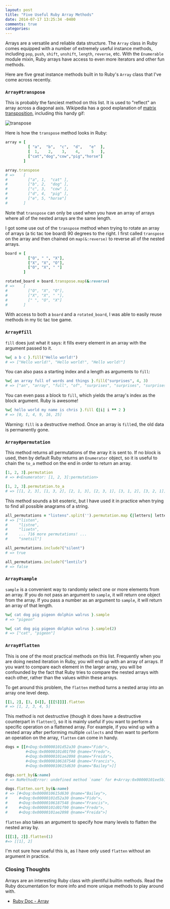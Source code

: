 ```yaml
---
layout: post
title: "Five Useful Ruby Array Methods"
date: 2014-07-17 13:25:34 -0400
comments: true
categories: 
---
```


Arrays are a versatile and reliable data structure. The `Array` class in Ruby comes equipped with a number of extremely useful instance methods, including `pop`, `push`, `shift`, `unshift`, `length`, `reverse`, etc. With the `Enumerable` module mixin, Ruby arrays have access to even more iterators and other fun methods.

Here are five great instance methods built in to Ruby's `Array` class that I've come across recently.

### `Array#transpose`

This is probably the fanciest method on this list. It is used to "reflect" an array across a diagonal axis. Wikipedia has a good explanation of [matrix transposition](http://en.wikipedia.org/wiki/Transpose), including this handy gif:

![transpose](http://upload.wikimedia.org/wikipedia/commons/e/e4/Matrix_transpose.gif)

Here is how the `transpose` method looks in Ruby:

```ruby
array = [
          [ "a",  "b",  "c",  "d",   "e"  ],
          [  1,    2,    3,    4,     5   ],
          ["cat","dog","cow","pig","horse"]
        ]

array.transpose
# =>    [
#         ["a", 1,  "cat" ],
#         ["b", 2,  "dog" ],
#         ["c", 3,  "cow" ],
#         ["d", 4,  "pig" ], 
#         ["e", 5, "horse"]
#       ]
```

Note that `transpose` can only be used when you have an array of arrays where all of the nested arrays are the same length.

I got some use out of the `transpose` method when trying to rotate an array of arrays (a tic tac toe board) 90 degrees to the right. I first called `transpose` on the array and then chained on `map(&:reverse)` to reverse all of the nested arrays.

```ruby
board = [
          ["O", " ", "X"],
          ["X", "X", "O"],
          ["O", "X", " "]
        ]

rotated_board = board.transpose.map(&:reverse)
# =>    [
#         ["O", "X", "O"],
#         ["X", "X", " "],
#         [" ", "O", "X"]
#       ]
```

With access to both a `board` and a `rotated_board`, I was able to easily reuse methods in my tic tac toe game.

### `Array#fill`

`fill` does just what it says: it fills every element in an array with the argument passed to it.

```ruby
%w{ a b c }.fill("Hello world!")
# => ["Hello world!", "Hello world!", "Hello world!"]
```

You can also pass a starting index and a length as arguments to `fill`:

```ruby
%w{ an array full of words and things }.fill("surprises", 4, 3)
# => ["an", "array", "full", "of", "surprises", "surprises", "surprises"]
```

You can even pass a block to `fill`, which yields the array's index as the block argument. Ruby is awesome!

```ruby
%w{ hello world my name is chris }.fill {|i| i ** 2 }
# => [0, 1, 4, 9, 16, 25]
```

Warning: `fill` is a destructive method. Once an array is `fill`ed, the old data is permanently gone.

### `Array#permutation`

This method returns all permutations of the array it is sent to. If no block is used, then by default Ruby returns an `Enumerator` object, so it is useful to chain the `to_a` method on the end in order to return an array.

```ruby
[1, 2, 3].permutation
# => #<Enumerator: [1, 2, 3]:permutation>

[1, 2, 3].permutation.to_a
# => [[1, 2, 3], [1, 3, 2], [2, 1, 3], [2, 3, 1], [3, 1, 2], [3, 2, 1]]
```

This method sounds a bit esoteric, but I have used it in practice when trying to find all possible anagrams of a string.

```ruby
all_permutations = "listens".split('').permutation.map {|letters| letters.join('') }
# => ["listen",
#     "listne",
#     "lisetn",
#     ... 716 more permutations! ...
#     "snetsil"]

all_permutations.include?("silent")
# => true

all_permutations.include?("lentils")
# => false
```

### `Array#sample`

`sample` is a convenient way to randomly select one or more elements from an array. If you do not pass an argument to `sample`, it will return one object from the array. If you pass a number as an argument to `sample`, it will return an array of that length.

```ruby
%w{ cat dog pig pigeon dolphin walrus }.sample
# => "pigeon"

%w{ cat dog pig pigeon dolphin walrus }.sample(2)
# => ["cat", "pigeon"]
```

### `Array#flatten`

This is one of the most practical methods on this list. Frequently when you are doing nested iteration in Ruby, you will end up with an array of arrays. If you want to compare each element in the larger array, you will be confounded by the fact that Ruby tries to compare the nested arrays with each other, rather than the values within these arrays.

To get around this problem, the `flatten` method turns a nested array into an array one level deep.

```ruby
[[1, 2], [3, [4]], [[[5]]]].flatten
# => [1, 2, 3, 4, 5]
```

This method is not destructive (though it does have a destructive counterpart in `flatten!`), so it is mainly useful if you want to perform a specific operation on a flattened array. For example, if you wind up with a nested array after performing multiple `collects` and then want to perform an operation on the array, `flatten` can come in handy.

```ruby
dogs = [[#<Dog:0x00000101d52a30 @name="Fido">,
         #<Dog:0x00000101d01f90 @name="Fredo">,
         #<Dog:0x00000101ae2098 @name="Freida">,
         #<Dog:0x00000106187548 @name="Francis">,
         #<Dog:0x0000010615d630 @name="Bailey">]]

dogs.sort_by(&:name)
# => NoMethodError: undefined method `name' for #<Array:0x00000101ee5b18>

dogs.flatten.sort_by(&:name)
# => [#<Dog:0x0000010615d630 @name="Bailey">,
#     #<Dog:0x00000101d52a30 @name="Fido">,
#     #<Dog:0x00000106187548 @name="Francis">,
#     #<Dog:0x00000101d01f90 @name="Fredo">,
#     #<Dog:0x00000101ae2098 @name="Freida">]
```

`flatten` also takes an argument to specify how many levels to flatten the nested array by.

```ruby
[[[1], 2]].flatten(1)
#=> [[1], 2]
```

I'm not sure how useful this is, as I have only used `flatten` without an argument in practice.

### Closing Thoughts

Arrays are an interesting Ruby class with plentiful builtin methods. Read the Ruby documentation for more info and more unique methods to play around with.

* [Ruby Doc - Array](http://www.ruby-doc.org/core-2.1.2/Array.html)

